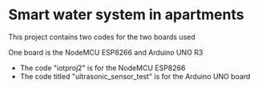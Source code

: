 <h1>Smart water system in apartments</h1>
<p>This project contains two codes for the two boards used<p>
<p> One board is the NodeMCU ESP8266 and Arduino UNO R3</p>
<ul>
  <li>The code "iotproj2" is for the NodeMCU ESP8266</li>
  <li>The code titled "ultrasonic_sensor_test" is for the Arduino UNO board</li>
</ul>  
